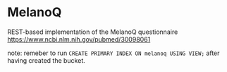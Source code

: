 # MelanoQ

REST-based implementation of the MelanoQ questionnaire https://www.ncbi.nlm.nih.gov/pubmed/30098061

note: remeber to run `CREATE PRIMARY INDEX ON melanoq USING VIEW;` after having created the bucket.